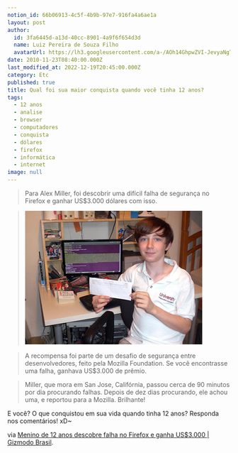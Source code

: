 ```yaml
---
notion_id: 66b06913-4c5f-4b9b-97e7-916fa4a6ae1a
layout: post
author:
  id: 3fa6445d-a13d-40cc-8901-4a9f6f654d3d
  name: Luiz Pereira de Souza Filho
  avatarUrl: https://lh3.googleusercontent.com/a-/AOh14GhpwZVI-JevyaNgTdlrOT6YN20cI6V9Kxtq38Ij8AQ=s100
date: 2010-11-23T08:40:00.000Z
last_modified_at: 2022-12-19T20:45:00.000Z
category: Etc
published: true
title: Qual foi sua maior conquista quando você tinha 12 anos?
tags:
  - 12 anos
  - analise
  - browser
  - computadores
  - conquista
  - dólares
  - firefox
  - informática
  - internet
image: null
---
```


> Para Alex Miller, foi descobrir uma difícil falha de segurança no Firefox e ganhar US$3.000 dólares com isso.

>

> ![Alex Muler](/wp-content/uploads/2010/11/alexmiller.jpg)

>

> A recompensa foi parte de um desafio de segurança entre desenvolvedores, feito pela Mozilla Foundation. Se você encontrasse uma falha, ganhava US$3.000 de prêmio.

>

> Miller, que mora em San Jose, Califórnia, passou cerca de 90 minutos por dia procurando falhas. Depois de dez dias procurando, ele achou uma, e reportou para a Mozilla. Brilhante!

E você? O que conquistou em sua vida quando tinha 12 anos? Responda nos comentários! xD~

via [Menino de 12 anos descobre falha no Firefox e ganha US$3.000 | Gizmodo Brasil](http://www.gizmodo.com.br/conteudo/menino-de-12-anos-descobre-falha-no-firefox-e-ganha-us3000).


